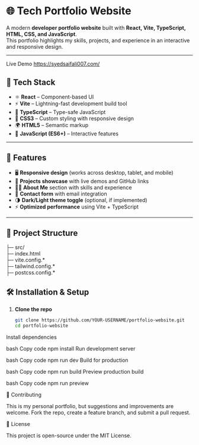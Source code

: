 # 🌐 Tech Portfolio Website

A modern **developer portfolio website** built with **React, Vite, TypeScript, HTML, CSS, and JavaScript**.  
This portfolio highlights my skills, projects, and experience in an interactive and responsive design.

---
Live Demo
https://syedsaifali007.com/


## 🚀 Tech Stack
- ⚛️ **React** – Component-based UI
- ⚡ **Vite** – Lightning-fast development build tool
- 📝 **TypeScript** – Type-safe JavaScript
- 🎨 **CSS3** – Custom styling with responsive design
- 🌍 **HTML5** – Semantic markup
- 🔧 **JavaScript (ES6+)** – Interactive features

---

## 🎯 Features
- 🖥️ **Responsive design** (works across desktop, tablet, and mobile)  
- 📂 **Projects showcase** with live demos and GitHub links  
- 👨‍💻 **About Me** section with skills and experience  
- 📧 **Contact form** with email integration  
- 🌗 **Dark/Light theme toggle** (optional, if implemented)  
- ⚡ **Optimized performance** using Vite + TypeScript  

---

## 📂 Project Structure
├─ src/                
├─ index.html          
├─ vite.config.*       
├─ tailwind.config.*   
├─ postcss.config.*   

## 🛠️ Installation & Setup

1. **Clone the repo**
   ```bash
   git clone https://github.com/YOUR-USERNAME/portfolio-website.git
   cd portfolio-website
Install dependencies

bash
Copy code
npm install
Run development server

bash
Copy code
npm run dev
Build for production

bash
Copy code
npm run build
Preview production build

bash
Copy code
npm run preview

🤝 Contributing

This is my personal portfolio, but suggestions and improvements are welcome.
Fork the repo, create a feature branch, and submit a pull request.

📜 License

This project is open-source under the MIT License.
